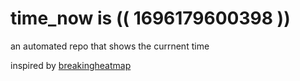 # time_now is (( 1696179600398 ))

an automated repo that shows the currnent time

inspired by [breakingheatmap](https://github.com/breakingheatmap/breakingheatmap)